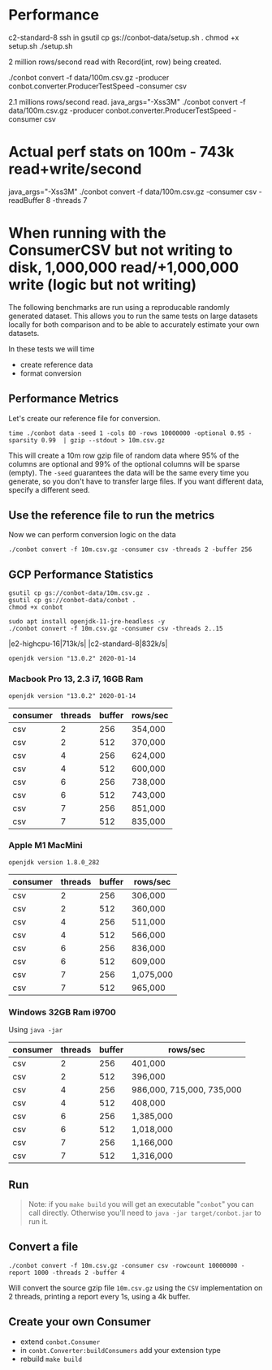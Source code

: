 # Performance


c2-standard-8
ssh in
gsutil cp gs://conbot-data/setup.sh .
chmod +x setup.sh
./setup.sh


2 million rows/second read with Record(int, row) being created.

./conbot convert -f data/100m.csv.gz -producer conbot.converter.ProducerTestSpeed -consumer csv
	
2.1 millions rows/second read. 
java_args="-Xss3M" ./conbot convert -f data/100m.csv.gz -producer conbot.converter.ProducerTestSpeed -consumer csv

# Actual perf stats on 100m - 743k read+write/second

java_args="-Xss3M" ./conbot convert -f data/100m.csv.gz -consumer csv -readBuffer 8 -threads 7

# When running with the ConsumerCSV but not writing to disk, 1,000,000 read/+1,000,000 write (logic but not writing)


The following benchmarks are run using a reproducable
randomly generated dataset.  This allows you to run the 
same tests on large datasets locally for both comparison
and to be able to accurately estimate your own datasets.

In these tests we will time 

- create reference data
- format conversion 

## Performance Metrics

Let's create our reference file for conversion.

	time ./conbot data -seed 1 -cols 80 -rows 10000000 -optional 0.95 -sparsity 0.99  | gzip --stdout > 10m.csv.gz

This will create a 10m row gzip file of random data where 95% of the columns are optional and 99% of the optional columns will be sparse (empty).  The `-seed` guarantees the data will be the same every time you generate, so you don't have to transfer large files.  If you want different data, specify a different seed.

## Use the reference file to run the metrics

Now we can perform conversion logic on the data

	./conbot convert -f 10m.csv.gz -consumer csv -threads 2 -buffer 256

## GCP Performance Statistics

    gsutil cp gs://conbot-data/10m.csv.gz .
    gsutil cp gs://conbot-data/conbot .
    chmod +x conbot

    sudo apt install openjdk-11-jre-headless -y
    ./conbot convert -f 10m.csv.gz -consumer csv -threads 2..15

|e2-highcpu-16|713k/s|
|c2-standard-8|832k/s|


`openjdk version "13.0.2" 2020-01-14`

### Macbook Pro 13, 2.3 i7, 16GB Ram

`openjdk version "13.0.2" 2020-01-14`

consumer|threads|buffer|rows/sec
--------|--------|------|-------
csv|2|256|354,000
csv|2|512|370,000
csv|4|256|624,000
csv|4|512|600,000
csv|6|256|738,000
csv|6|512|743,000
csv|7|256|851,000
csv|7|512|835,000

### Apple M1 MacMini

`openjdk version 1.8.0_282`

consumer|threads|buffer|rows/sec
--------|--------|------|-------
csv|2|256|306,000
csv|2|512|360,000
csv|4|256|511,000
csv|4|512|566,000
csv|6|256|836,000
csv|6|512|609,000
csv|7|256|1,075,000
csv|7|512|965,000


### Windows 32GB Ram i9700

Using `java -jar`

consumer|threads|buffer|rows/sec
--------|--------|------|-------
csv|2|256|401,000
csv|2|512|396,000
csv|4|256|986,000, 715,000, 735,000
csv|4|512|408,000
csv|6|256|1,385,000
csv|6|512|1,018,000
csv|7|256|1,166,000
csv|7|512|1,316,000

## Run

> Note: if you `make build` you will get an executable "`conbot`" you can call directly.  Otherwise you'll need to `java -jar target/conbot.jar` to run it.

## Convert a file

	./conbot convert -f 10m.csv.gz -consumer csv -rowcount 10000000 -report 1000 -threads 2 -buffer 4

Will convert the source gzip file `10m.csv.gz` using the `CSV` implementation on 2 threads, printing a report every 1s, using a 4k buffer.

## Create your own Consumer

- extend `conbot.Consumer`
- in `conbt.Converter:buildConsumers` add your extension type
- rebuild `make build`








